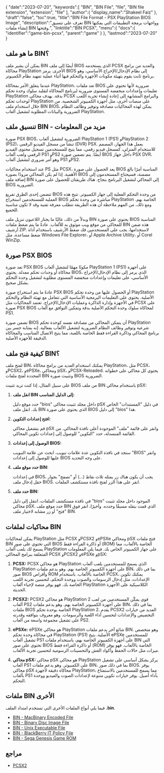 {
   "date":"2023-07-20",
   "keywords":[
      "BIN",
      "BIN File",
      "file",
      "BIN file extension",
      "extension",
      "file"
   ],
   "author":{
      "display_name":"Shakeel Faiz"
   },
   "draft":"false",
   "toc":true,
   "title":"BIN File Format - PSX PlayStation BIOS Image",
   "description":"تعرف على تنسيق BIN وواجهات برمجة التطبيقات التي يمكنها إنشاء ملفات BIN وفتحها.",
   "linktitle":"BIN PCSX",
   "menu":{
      "docs":{
         "identifier":"game-bin-pcsx",
         "parent":"game"
      }
   },
   "lastmod":"2023-07-20"
}

## ما هو ملف BIN؟

يمكن أن يشير ملف BIN أيضًا إلى ملف BIOS الذي يستخدمه PCSX والعديد من برامج محاكاة PlayStation الأخرى. يرمز BIOS إلى نظام الإدخال/الإخراج الأساسي، وهو برنامج ثابت يقوم بتهيئة مكونات الأجهزة والتحكم فيها أثناء عملية تمهيد نظام الكمبيوتر.

عندما يتعلق الأمر بمحاكاة PlayStation، تعد ملفات BIOS ضرورية لأنها تحتوي على تعليمات وإعدادات منخفضة المستوى ضرورية لبرنامج المحاكاة لتقليد سلوك وحدة تحكم PlayStation بدقة. يهدف محاكي PCSX والبرامج المشابهة إلى إعادة إنشاء تجربة اللعب لوحدات تحكم PlayStation على منصات أخرى، مثل أجهزة الكمبيوتر الشخصية. من خلال استخدام ملف BIN BIOS، يمكن لهذه المحاكيات مصادقة وتوفير وظائف النظام الضرورية والبيانات المطلوبة لتشغيل ألعاب PlayStation.

## تنسيق ملف BIN - مزيد من المعلومات

صورة PSX BIOS، الضرورية لتشغيل ألعاب PlayStation 1 (PS1) وPlayStation 2 (PS2)، تنشأ من مسجل الفيديو الرقمي (DVR) PSX. يعمل هذا الجهاز، المصمم للاستخدام المنزلي، كمسجل فيديو رقمي، مما يتيح للمستخدمين تسجيل محتوى الفيديو الرقمي ولعب ألعاب PS1 وPS2 أيضًا. يتم تضمين صورة BIOS داخل جهاز PSX DVR، وهو أمر ضروري لتشغيل ألعاب PS1 وPS2.

عند استخدام محاكيات PS مثل PCSX، يعد الحصول على صورة BIOS المناسبة أمرًا بالغ الأهمية. إذا لم يكن المحاكي مزودًا بصورة BIOS مضمنة، فسيحتاج المستخدمون إلى إضافة ملف BIN إلى المحاكي لتشغيل البرنامج بنجاح. هناك طريقتان للحصول على صورة BIOS الضرورية.

تتضمن إحدى الطرق تفريغ BIOS من وحدة التحكم الفعلية إلى جهاز الكمبيوتر. تتيح هذه العملية للمستخدمين استخراج BIOS مباشرة من وحدة تحكم PlayStation الخاصة بهم. ومع ذلك، من المهم ملاحظة أن هذه الطريقة تتطلب معرفة تقنية وقد لا تكون مناسبة للجميع.

وبدلاً من ذلك، غالبًا ما يختار اللاعبون تنزيل ملف BIN يحتوي على صورة BIOS المناسبة للمحاكي من موقع ويب موثوق به للألعاب. عادةً ما يتم ضغط ملفات BIN هذه ضمن أرشيف ZIP. لاستخدامها، يجب على المستخدمين فك ضغط الأرشيف باستخدام أداة ضغط مساعدة، مثل Windows File Explorer، أو Apple Archive Utility، أو Corel WinZip.

## صورة PSX BIOS

تعد صورة PSX BIOS مكونًا مهمًا لتشغيل ألعاب PlayStation 1 (PS1) على أجهزة محاكاة أو وحدات تحكم معدلة. يحتوي BIOS، الذي يرمز إلى نظام الإدخال/الإخراج الأساسي، على تعليمات وإعدادات منخفضة المستوى مطلوبة لتشغيل وحدة التحكم بشكل صحيح.

عادةً ما يتم استخراج صورة PSX BIOS أو الحصول عليها من وحدة تحكم PlayStation الأصلية. يحتوي على التعليمات البرمجية الأساسية التي تتعامل مع تهيئة النظام والتحكم في الأجهزة وإدارة الذاكرة وعمليات الإدخال/الإخراج. تعتمد المحاكيات مثل PCSX على صورة PSX BIOS لمحاكاة سلوك وحدة التحكم الأصلية بدقة وتمكين التوافق مع ألعاب PS1.

تضمن صورة BIOS أن يتمكن المحاكي من مصادقة نفسه كوحدة تحكم PlayStation شرعية وتوفير وظائف النظام الضرورية لتشغيل الألعاب بفعالية. إنه بمثابة جسر بين برنامج المحاكي وذاكرة القراءة فقط الخاصة باللعبة، مما يتيح الاتصال المناسب والمحاكاة الدقيقة للأجهزة الأصلية.

## كيفية فتح ملف BIN؟

لفتح ملف BIN، يمكنك استخدام العديد من برامج محاكاة PlayStation، مثل PCSX، وPCSX2، وePSXe، ومحاكي pSX، وPCSX-Reloaded. يحتوي كل محاكي على خطواته المحددة لفتح ملفات BIN وتثبيت صورة BIOS الضرورية.

على سبيل المثال، إذا كنت تريد تثبيت BIOS من ملف BIN باستخدام محاكي pSX:

1. **انقل ملف BIN إلى الدليل المناسب:**

    حدد موقع دليل "bios" داخل مجلد تثبيت محاكي pSX في دليل "المستندات" الخاص بك. انقل ملف BIN الذي يحتوي على صورة BIOS إلى دليل "bios" هذا.

2. **افتح إعدادات التكوين:**

    قم بتشغيل محاكي pSX وانقر على قائمة "ملف" الموجودة أعلى نافذة المحاكي. من القائمة المنسدلة، حدد "التكوين" للوصول إلى إعدادات تكوين المحاكي.

3. **الوصول إلى إعدادات BIOS:**

    ستجد في نافذة التكوين عدة علامات تبويب. ابحث عن علامة التبويب "BIOS" وانقر عليها للوصول إلى إعدادات BIOS على وجه التحديد.

4. **حدد موقع ملف BIN:**

    في إعدادات BIOS، يجب أن يكون هناك زر يمثله ثلاث نقاط (...) أو "تصفح" بجوار حقل إدخال ملف BIOS. انقر على هذا الزر لفتح نافذة مستكشف الملفات.

5. **حدد ملف BIN:**

    في نافذة مستكشف الملفات، انتقل إلى دليل "bios" الموجود داخل مجلد تثبيت محاكي pSX. حدد موقع ملف BIN الذي قمت بنقله مسبقًا وحدده. وأخيرًا، انقر فوق "فتح" أو زر مشابه لاختيار ملف BIN.

## محاكيات لملفات BIN

يمكن لمحاكيات PlayStation مثل PCSX وPCSX2 وePSXe ومحاكي pSX فتح ملفات BIN التي تحتوي على صور BIOS أو ذاكرة القراءة فقط (ROM) الخاصة بالألعاب، مما يسمح لك بلعب ألعاب PlayStation على جهاز الكمبيوتر الخاص بك. فيما يلي المعلومات المتعلقة ببرامج المحاكي PCSX وPCSX2 وePSXe وpSX:

1. **PCSX:** PCSX هو محاكي PlayStation الذي يسمح للمستخدمين بلعب ألعاب PlayStation على أجهزة الكمبيوتر الخاصة بهم. وهو يدعم ملفات BIN، بما في ذلك صور BIOS وأقراص ROM الخاصة بالألعاب. باستخدام PCSX، يمكنك تكوين الإعدادات، مثل إدخال الرسومات والصوت ووحدة التحكم، لتحسين تجربة اللعب الخاصة بك. فهو يوفر منصة لإحياء ألعاب PlayStation الكلاسيكية على الأجهزة الحديثة.

2. **PCSX2:** PCSX2 هو محاكي PlayStation 2 قوي يمكّن المستخدمين من لعب ألعاب PS2 على أجهزة الكمبيوتر الخاصة بهم. وهو يدعم ملفات BIN، بما في ذلك ملفات BIOS الخاصة بوحدة تحكم PlayStation 2. يقدم PCSX2 العديد من خيارات التخصيص والإعدادات لتحسين أداء اللعبة والرسومات. وهو معروف بتوافقه وقدرته على تشغيل مجموعة واسعة من ألعاب PS2.

3. **ePSXe:** ePSXe هو محاكي PlayStation شائع آخر يدعم ملفات BIN. وهو متخصص في محاكاة وحدة تحكم PlayStation (PS1) الأصلية. يتيح ePSXe للمستخدمين تشغيل ألعاب PS1 على أجهزة الكمبيوتر الخاصة بهم، باستخدام ملفات BIN التي تحتوي على صور BIOS أو ذاكرة القراءة فقط (ROM) الخاصة بالألعاب. فهو يوفر ميزات مثل حالات الحفظ وأكواد الغش والتحسينات الرسومية لتحسين تجربة الألعاب.

4. **محاكي pSX:** محاكي pSX هو محاكي PlayStation يركز بشكل أساسي على تشغيل ألعاب PS1 على الكمبيوتر. وهو يدعم ملفات BIN، بما في ذلك صور BIOS. يوفر محاكي pSX محاكاة دقيقة لأجهزة PlayStation، مما يسمح للمستخدمين بالاستمتاع بألعاب PS1 بأداء أصيل. يوفر خيارات تكوين متنوعة لإعدادات الصوت والفيديو ووحدة التحكم.

## ملفات BIN الأخرى

فيما يلي أنواع الملفات الأخرى التي تستخدم امتداد الملف **.bin**.

- [BIN - MacBinary Encoded File](/compression/bin/)
- [BIN - Binary Disc Image File](/disc-and-media/bin/)
- [BIN - Unix Executable File](/executable/bin/)
- [BIN - BlackBerry IT Policy File](/settings/bin/)
- [BIN - Sega Genesis Game ROM](/game/bin/)

## مراجع
* [PCSX2](https://en.wikipedia.org/wiki/PCSX2)
